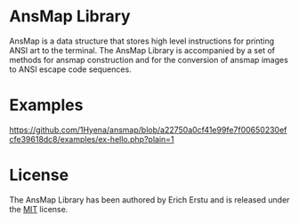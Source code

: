 # AnsMap Library ###############################################################

AnsMap is a data structure that stores high level instructions for printing ANSI
art to the terminal. The AnsMap Library is accompanied by a set of methods for
ansmap construction and for the conversion of ansmap images to ANSI escape code
sequences.


# Examples #####################################################################

https://github.com/1Hyena/ansmap/blob/a22750a0cf41e99fe7f00650230efcfe39618dc8/examples/ex-hello.php?plain=1


# License ######################################################################

The AnsMap Library has been authored by Erich Erstu and is released under the
[MIT](LICENSE) license.

